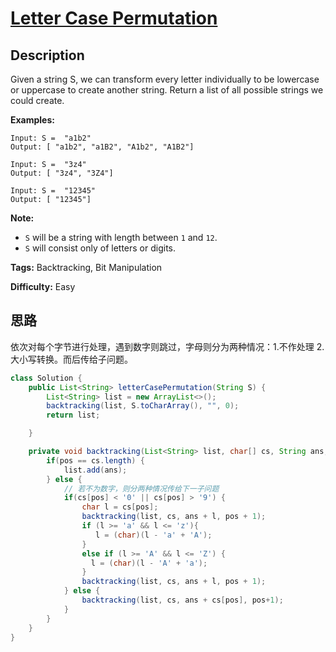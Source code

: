 # [Letter Case Permutation][title]

## Description

Given a string S, we can transform every letter individually to be lowercase or uppercase to create another string. Return a list of all possible strings we could create.

**Examples:**

```
Input: S =  "a1b2"
Output: [ "a1b2", "a1B2", "A1b2", "A1B2"]

Input: S =  "3z4"
Output: [ "3z4", "3Z4"]

Input: S =  "12345"
Output: [ "12345"]
```

**Note:**

* `S` will be a string with length between `1` and `12`.
* `S` will consist only of letters or digits.

**Tags:** Backtracking, Bit Manipulation

**Difficulty:** Easy

## 思路

依次对每个字节进行处理，遇到数字则跳过，字母则分为两种情况：1.不作处理 2.大小写转换。而后传给子问题。

``` java
class Solution {
    public List<String> letterCasePermutation(String S) {
        List<String> list = new ArrayList<>();
        backtracking(list, S.toCharArray(), "", 0);
        return list;

    }

    private void backtracking(List<String> list, char[] cs, String ans, int pos){
        if(pos == cs.length) {
            list.add(ans);
        } else {
            // 若不为数字，则分两种情况传给下一子问题
            if(cs[pos] < '0' || cs[pos] > '9') {
                char l = cs[pos];
                backtracking(list, cs, ans + l, pos + 1);
                if (l >= 'a' && l <= 'z'){
                   l = (char)(l - 'a' + 'A');
                }
                else if (l >= 'A' && l <= 'Z') {
                  l = (char)(l - 'A' + 'a');  
                }
                backtracking(list, cs, ans + l, pos + 1);
            } else {
                backtracking(list, cs, ans + cs[pos], pos+1);
            }
        }
    }
}
```

[title]: https://leetcode.com/problems/letter-case-permutation
